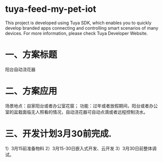 # tuya-feed-my-pet-iot
This project is developed using Tuya SDK, which enables you to quickly develop branded apps connecting and controlling smart scenarios of many devices.         For more information, please check Tuya Developer Website.

# 一、方案标题
阳台自动浇花器
  
# 二、方案应用
场景地点：自家阳台或者办公室花窗；
功能：过年或者放假期间，阳台或者办公室的盆栽面临无人照看的情况，自动浇花器可自动点滴或者远程控制浇水。

# 三、开发计划3月30前完成.
1）3月15前准备物料
2）3月15-30日嵌入式开发、云开发
3）3月30日前整体调试。
